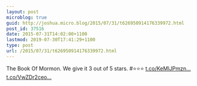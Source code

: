 ```yaml
---
layout: post
microblog: true
guid: http://joshua.micro.blog/2015/07/31/t626950914176339972.html
post_id: 37516
date: 2015-07-31T14:02:00+1100
lastmod: 2019-07-30T17:41:29+1100
type: post
url: /2015/07/31/t626950914176339972.html
---
```

The Book Of Mormon. We give it 3 out of 5 stars. #⭐️⭐️⭐️ [t.co/KeMlJPmzn...](http://t.co/KeMlJPmznE) [t.co/VwZDr2ceo...](http://t.co/VwZDr2ceoX)

